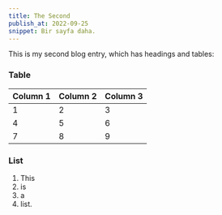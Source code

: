 ```yaml
---
title: The Second
publish_at: 2022-09-25
snippet: Bir sayfa daha.
---
```


This is my second blog entry, which has headings and tables:

### Table

| Column 1 | Column 2 | Column 3 |
| -------- | -------- | -------- |
| 1        | 2        | 3        |
| 4        | 5        | 6        |
| 7        | 8        | 9        |

### List

1. This
2. is
3. a
4. list.
